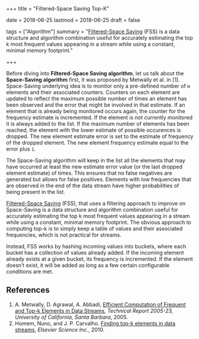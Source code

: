 +++
title = "Filtered-Space Saving Top-K"

date = 2018-06-25
lastmod = 2018-06-25
draft = false

tags = ["Algorithm"]
summary = "[Filtered-Space Saving](http://www.l2f.inesc-id.pt/~fmmb/wiki/uploads/Work/dict.refd.pdf) (FSS) is a data structure and algorithm combination useful for accurately estimating the top k most frequent values appearing in a stream while using a constant, minimal memory footprint."

+++

Before diving into **Filtered-Space Saving algorithm**, let us talk about the **Space-Saving algorithm** first, it was proposed by Metwally et al. in [1]. Space-Saving underlying idea is to monitor only a pre-defined number of `m` elements and their associated counters. Counters on each element are updated to reflect the maximum possible number of times an element has been observed and the error that might be involved in that estimate. If an element that is already being monitored occurs again, the counter for the frequency estimate is incremented. If the element is not currently monitored it is always added to the list. If the maximum number of elements has been reached, the element with the lower estimate of possible occurences is dropped. The new element estimate error is set to the estimate of frequency of the dropped element. The new element frequency estimate equal to the error plus `1`.

The Space-Saving algorithm will keep in the list all the elements that may have occurred at least the new estimate error value (or the last dropped element estimate) of times. This ensures that no false negatives are generated but allows for false positives. Elements with low frequencies that are observed in the end of the data stream have higher probabilities of being present in the list.

[Filtered-Space Saving](http://www.l2f.inesc-id.pt/~fmmb/wiki/uploads/Work/dict.refd.pdf) (FSS), that uses a filtering approach to improve on Space-Saving is a data structure and algorithm combination useful for accurately estimating the top k most frequent values appearing in a stream while using a constant, minimal memory footprint. The obvious approach to computing top-k is to simply keep a table of values and their associated frequencies, which is not practical for streams.

Instead, FSS works by hashing incoming values into buckets, where each bucket has a collection of values already added. If the incoming element already exists at a given bucket, its frequency is incremented. If the element doesn’t exist, it will be added as long as a few certain configurable conditions are met.

## References

1. A. Metwally, D. Agrawal, A. Abbadi, [Efficient Computation of Frequent and Top-k Elements in Data Streams](http://www.cse.ust.hk/~raywong/comp5331/References/EfficientComputationOfFrequentAndTop-kElementsInDataStreams.pdf), *Technical Report 2005-23, University of
California, Santa Barbara*, 2005.
2. Homem, Nuno, and J. P. Carvalho. [Finding top-k elements in data streams](http://www.l2f.inesc-id.pt/~fmmb/wiki/uploads/Work/dict.refd.pdf), *Elsevier Science Inc.*, 2010.
